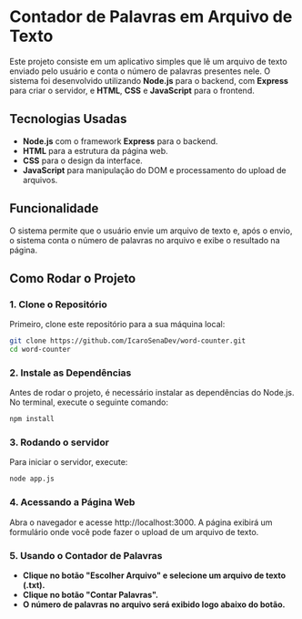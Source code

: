 # Contador de Palavras em Arquivo de Texto

Este projeto consiste em um aplicativo simples que lê um arquivo de texto enviado pelo usuário e conta o número de palavras presentes nele. O sistema foi desenvolvido utilizando **Node.js** para o backend, com **Express** para criar o servidor, e **HTML**, **CSS** e **JavaScript** para o frontend.

## Tecnologias Usadas

- **Node.js** com o framework **Express** para o backend.
- **HTML** para a estrutura da página web.
- **CSS** para o design da interface.
- **JavaScript** para manipulação do DOM e processamento do upload de arquivos.

## Funcionalidade

O sistema permite que o usuário envie um arquivo de texto e, após o envio, o sistema conta o número de palavras no arquivo e exibe o resultado na página.

## Como Rodar o Projeto

### 1. Clone o Repositório

Primeiro, clone este repositório para a sua máquina local:

```bash
git clone https://github.com/IcaroSenaDev/word-counter.git
cd word-counter
```

### 2. Instale as Dependências

Antes de rodar o projeto, é necessário instalar as dependências do Node.js. No terminal, execute o seguinte comando:

```bash
npm install
```

### 3. Rodando o servidor

Para iniciar o servidor, execute:

```bash
node app.js
```

### 4. Acessando a Página Web

Abra o navegador e acesse http://localhost:3000. A página exibirá um formulário onde você pode fazer o upload de um arquivo de texto.

### 5. Usando o Contador de Palavras
- **Clique no botão "Escolher Arquivo" e selecione um arquivo de texto (.txt).**
- **Clique no botão "Contar Palavras".**
- **O número de palavras no arquivo será exibido logo abaixo do botão.**